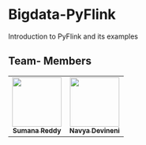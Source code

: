 # Bigdata-PyFlink
Introduction to PyFlink and its examples


## Team- Members
<table>
<td align="center"><a href="https://github.com/sumana-reddy"><img src="https://avatars.githubusercontent.com/u/60016064?s=460&u=33898f8b8524f47cd6c76f8ecc4e022cdaa1c118&v=4" width="100px;" alt=""/><br /><sub><b>Sumana Reddy</b></sub></a><br /></td>

<td align="center"><a href="https://github.com/navyadevineni"><img src="https://avatars.githubusercontent.com/u/31991773?s=460&u=eafb1e0830d69219a585de9253b7e13a6a6cbece&v=4" width="100px;" alt=""/><br /><sub><b>Navya Devineni</b></sub></a><br /></td>  

<!-- <td align="center"><a href="https://github.com/swaroopatirumalareddy"><img src="https://avatars.githubusercontent.com/u/60026979?s=400&u=6e0265503d7058525120ffe9609c70e751a633f0&v=4" width="100px;" alt=""/><br /><sub><b>Swaroopa Tirumalareddy</b></sub></a><br /></td> -->

<!-- <td align="center"><a href="https://github.com/Krishna-Koyyalamudi"><img src="https://avatars.githubusercontent.com/u/60024842?s=460&u=980fa402a869630431578990a5d865821010e2ba&v=4" width="100px;" alt=""/><br /><sub><b>Krishna Sumanth</b></sub></a><br /></td> -->

<!-- <td align="center"><a href="https://github.com/Vishalreddy114"><img src="https://avatars.githubusercontent.com/u/59984658?s=460&u=b7fa4d7e8c0090f0ce9267baae3ef33f1c3d9c1c&v=4" width="100px;" alt=""/><br /><sub><b>Vishal Reddy</b></sub></a><br /></td> -->

<!-- <td align="center"><a href="https://github.com/Ravichanderreddy-goli"><img src="https://avatars.githubusercontent.com/u/60166223?s=460&u=c7fb963d9cc353dcb9f355a333aa551aacf9b4f1&v=4" width="100px;" alt=""/><br /><sub><b>Ravichander Reddy</b></sub></a><br /></td> -->
</table>
